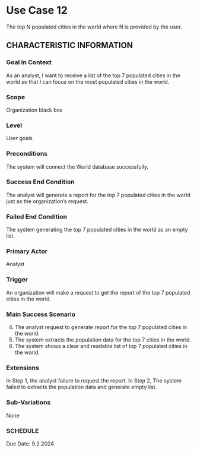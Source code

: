 # Use Case 12
The top N populated cities in the world where N is provided by the user.
## CHARACTERISTIC INFORMATION
### Goal in Context
As an analyst, I want to receive a list of the top 7 populated cities in the world so that I can focus on the most populated cities in the world.
### Scope
Organization black box
### Level
User goals
### Preconditions
The system will connect the World database successfully.
### Success End Condition
The analyst will generate a report for the top 7 populated cities in the world just as the organization’s request.
### Failed End Condition
The system generating the top 7 populated cities in the world as an empty list.
### Primary Actor
Analyst
### Trigger
An organization will make a request to get the report of the top 7 populated cities in the world. 
### Main Success Scenario
4.  The analyst request to generate report for the top 7 populated cities in the world.
5.  The system extracts the population data for the top 7 cities in the world.
6.  The system shows a clear and readable list of top 7 populated cities in the world. 
### Extensions
In Step 1, the analyst failure to request the report.
In Step 2, The system failed to extracts the population data and generate empty list.
### Sub-Variations
None
### SCHEDULE
Due Date: 9.2.2024
